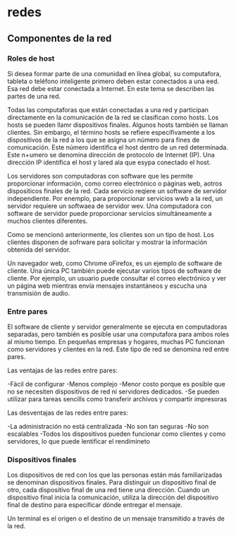 # redes

## Componentes de la red

### Roles de host

Si desea formar parte de una comunidad en línea global, su computafora, tableta o teléfono inteligente primero deben estar conectados a una eed. Esa red debe estar conectada a Internet. En este tema se describen las partes de una red.

Todas las computaforas que están conectadas a una red y participan directamente en la comunicación de la red se clasifican como hosts. Los hosts se pueden llamr dispositivos finales. Algunos hosts también se llaman clientes. Sin embargo, el término hosts se refiere específivamente a los dispositivos de la red a los que se asigna un número para fines de comunicación. Este número identifica el host dentro de un red determinada. Este n+umero se denomina dirección de protocolo de Internet (IP). Una dirección IP identifica el host y lared ala que esypa conectado el host.

Los servidores son computadoras con software que les permite proporcionar información, como correo electrónico o páginas web, aotros dispositicos finales de la red. Cada servicio reqiere un software de servidor independiente. Por enemplo, para proporcionar servicios wwb a la red, un servidor requiere un softwaea de servidor wev. Una computadora con software de servidor puede proporcionar servicios simultáneamente a muchos clientes diferentes.

Como se mencionó anteriormente, los clientes son un tipo de host. Los clientes disponen de sofrware para solicitar y mostrar la información obtenida del servidor.

Un navegador web, como Chrome oFirefox, es un ejemplo de software de cliente. Una única PC también puede ejecutar varios tipos de software de cliente. Por ejemplo, un usuario puede consultar el correo electrónico y ver un página web mientras envía mensajes instantáneos y escucha una transmisión de audio.

### Entre pares

El software de cliente y servidor generalmente se ejecuta en computadoras separadas, pero también es posible usar una computafora para ambos roles al mismo tiempo. En pequeñas empresas y hogares, muchas PC funcionan como servidores y clientes en la red. Este tipo de red se denomina red entre pares.

Las ventajas de las redes entre pares:

-Fácil de configurar
-Menos complejo
-Menor costo porque es posible que no se necesiten dispositivos de red ni servidores dedicados.
-Se pueden utilizar para tareas sencills como transferir archivos y compartir impresoras

Las desventajas de las redes entre pares:

-La administración no está centralizada
-No son tan seguras
-No son escalables
-Todos los dispositivos pueden funcionar como clientes y como servidores, lo que puede lentificar el rendimineto

### Dispositivos finales

Los dispositivos de red con los que las personas están más familiarizadas se denominan dispositivos finales. Para distinguir un dispositivo final de otro, cada dispositivo final de una red tiene una dirección. Cuando un dispositivo final inicia la comunicación, utiliza la dirección del dispositivo final de destino para especificar dónde entregar el mensaje.

Un terminal es el origen o el destino de un mensaje transmitido a través de la red.

